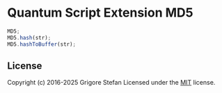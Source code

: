# Quantum Script Extension MD5

```javascript
MD5;
MD5.hash(str);
MD5.hashToBuffer(str);
```

## License

Copyright (c) 2016-2025 Grigore Stefan
Licensed under the [MIT](LICENSE) license.
